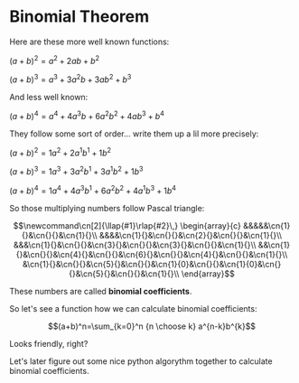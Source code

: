 # Binomial Theorem

Here are these more well known functions:

$(a+b)^2 = a^2 + 2ab + b^2$

$(a+b)^3 = a^3 + 3a^2b + 3ab^2 + b^3$

And less well known:

$(a+b)^4 = a^4 + 4a^3b + 6a^2b^2 + 4ab^3 + b^4$

They follow some sort of order... write them up a lil more precisely:

$(a+b)^2 = 1a^2 + 2a^1b^1 + 1b^2$

$(a+b)^3 = 1a^3 + 3a^2b^1 + 3a^1b^2 + 1b^3$

$(a+b)^4 = 1a^4 + 4a^3b^1 + 6a^2b^2 + 4a^1b^3 + 1b^4$

So those multiplying numbers follow Pascal triangle:

$$\newcommand\cn[2]{\llap{#1}\rlap{#2}\,}
\begin{array}{c}
&&&&&\cn{1}{}&\cn{}{}&\cn{1}{}\\
&&&&\cn{1}{}&\cn{}{}&\cn{2}{}&\cn{}{}&\cn{1}{}\\
&&&\cn{1}{}&\cn{}{}&\cn{3}{}&\cn{}{}&\cn{3}{}&\cn{}{}&\cn{1}{}\\
&&\cn{1}{}&\cn{}{}&\cn{4}{}&\cn{}{}&\cn{6}{}&\cn{}{}&\cn{4}{}&\cn{}{}&\cn{1}{}\\
&\cn{1}{}&\cn{}{}&\cn{5}{}&\cn{}{}&\cn{1}{0}&\cn{}{}&\cn{1}{0}&\cn{}{}&\cn{5}{}&\cn{}{}&\cn{1}{}\\
\end{array}$$

These numbers are called **binomial coefficients**.

So let's see a function how we can calculate binomial coefficients:

$$(a+b)^n=\sum_{k=0}^n {n \choose k} a^{n-k}b^{k}$$

Looks friendly, right?

Let's later figure out some nice python algorythm together to calculate binomial coefficients.